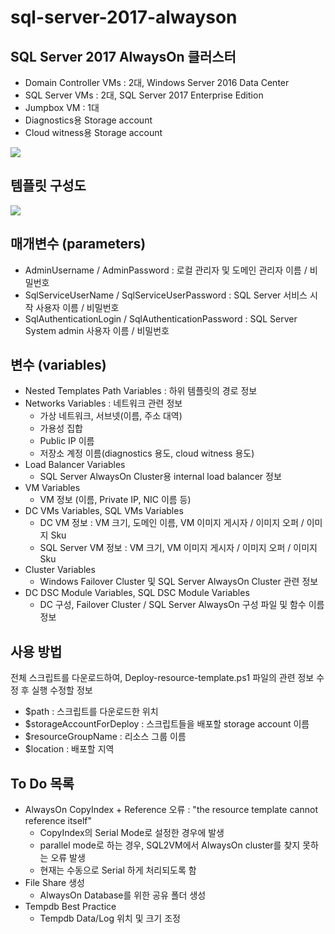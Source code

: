 # sql-server-2017-alwayson

## SQL Server 2017 AlwaysOn 클러스터

* Domain Controller VMs : 2대, Windows Server 2016 Data Center
* SQL Server VMs : 2대, SQL Server 2017 Enterprise Edition
* Jumpbox VM : 1대
* Diagnostics용 Storage account 
* Cloud witness용 Storage account

![](https://jyseongfileshare.blob.core.windows.net/images/CIL-AOAG-services.png)

## 템플릿 구성도

![](https://jyseongfileshare.blob.core.windows.net/images/CIL-AOAG-template.png)

## 매개변수 (parameters)
* AdminUsername / AdminPassword : 로컬 관리자 및 도메인 관리자 이름 / 비밀번호
* SqlServiceUserName / SqlServiceUserPassword : SQL Server 서비스 시작 사용자 이름 / 비밀번호
* SqlAuthenticationLogin / SqlAuthenticationPassword : SQL Server System admin 사용자 이름 / 비밀번호

## 변수 (variables)
* Nested Templates Path Variables : 하위 템플릿의 경로 정보
* Networks Variables : 네트워크 관련 정보
    * 가상 네트워크, 서브넷(이름, 주소 대역)
    * 가용성 집합
    * Public IP 이름
    * 저장소 계정 이름(diagnostics 용도, cloud witness 용도)
* Load Balancer Variables
    * SQL Server AlwaysOn Cluster용 internal load balancer 정보
* VM Variables
    * VM 정보 (이름, Private IP, NIC 이름 등)
* DC VMs Variables, SQL VMs Variables
    * DC VM 정보 : VM 크기, 도메인 이름, VM 이미지 게시자 / 이미지 오퍼 / 이미지 Sku
    * SQL Server VM 정보 : VM 크기, VM 이미지 게시자 / 이미지 오퍼 / 이미지 Sku
* Cluster Variables
    * Windows Failover Cluster 및 SQL Server AlwaysOn Cluster 관련 정보
* DC DSC Module Variables, SQL DSC Module Variables
    * DC 구성, Failover Cluster / SQL Server AlwaysOn 구성 파일 및 함수 이름 정보

## 사용 방법
전체 스크립트를 다운로드하여, Deploy-resource-template.ps1 파일의 관련 정보 수정 후 실행
수정할 정보
* $path : 스크립트를 다운로드한 위치
* $storageAccountForDeploy : 스크립트들을 배포할 storage account 이름
* $resourceGroupName : 리소스 그룹 이름
* $location : 배포할 지역

## To Do 목록
* AlwaysOn CopyIndex + Reference 오류 : "the resource template cannot reference itself"
    * CopyIndex의 Serial Mode로 설정한 경우에 발생
    * parallel mode로 하는 경우, SQL2VM에서 AlwaysOn cluster를 찾지 못하는 오류 발생
    * 현재는 수동으로 Serial 하게 처리되도록 함
* File Share 생성
    * AlwaysOn Database를 위한 공유 폴더 생성
* Tempdb Best Practice
    * Tempdb Data/Log 위치 및 크기 조정